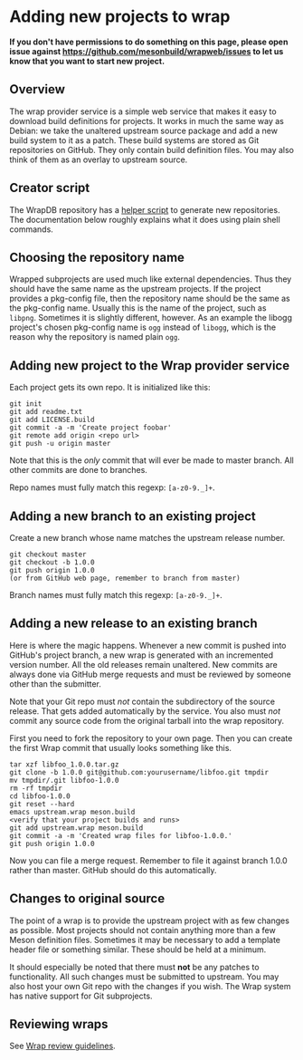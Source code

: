 # Adding new projects to wrap

**If you don't have permissions to do something on this page, please
  open issue against https://github.com/mesonbuild/wrapweb/issues to
  let us know that you want to start new project.**

## Overview

The wrap provider service is a simple web service that makes it easy
to download build definitions for projects. It works in much the same
way as Debian: we take the unaltered upstream source package and add a
new build system to it as a patch. These build systems are stored as
Git repositories on GitHub. They only contain build definition
files. You may also think of them as an overlay to upstream source.

## Creator script

The WrapDB repository has a [helper
script](https://github.com/mesonbuild/wrapweb/blob/master/tools/repoinit.py)
to generate new repositories. The documentation below roughly explains
what it does using plain shell commands.

## Choosing the repository name

Wrapped subprojects are used much like external dependencies. Thus
they should have the same name as the upstream projects. If the
project provides a pkg-config file, then the repository name should be
the same as the pkg-config name. Usually this is the name of the
project, such as `libpng`. Sometimes it is slightly different,
however. As an example the libogg project's chosen pkg-config name is
`ogg` instead of `libogg`, which is the reason why the repository is
named plain `ogg`.

## Adding new project to the Wrap provider service

Each project gets its own repo. It is initialized like this:

    git init
    git add readme.txt
    git add LICENSE.build
    git commit -a -m 'Create project foobar'
    git remote add origin <repo url>
    git push -u origin master

Note that this is the *only* commit that will ever be made to master branch. All other commits are done to branches.

Repo names must fully match this regexp: `[a-z0-9._]+`.

## Adding a new branch to an existing project

Create a new branch whose name matches the upstream release number.

    git checkout master
    git checkout -b 1.0.0
    git push origin 1.0.0
    (or from GitHub web page, remember to branch from master)

Branch names must fully match this regexp: `[a-z0-9._]+`.

## Adding a new release to an existing branch

Here is where the magic happens. Whenever a new commit is pushed into GitHub's project branch, a new wrap is generated with an incremented version number. All the old releases remain unaltered. New commits are always done via GitHub merge requests and must be reviewed by someone other than the submitter.

Note that your Git repo must *not* contain the subdirectory of the source release. That gets added automatically by the service. You also must *not* commit any source code from the original tarball into the wrap repository.

First you need to fork the repository to your own page. Then you can create the first Wrap commit that usually looks something like this.

    tar xzf libfoo_1.0.0.tar.gz
    git clone -b 1.0.0 git@github.com:yourusername/libfoo.git tmpdir
    mv tmpdir/.git libfoo-1.0.0
    rm -rf tmpdir
    cd libfoo-1.0.0
    git reset --hard
    emacs upstream.wrap meson.build
    <verify that your project builds and runs>
    git add upstream.wrap meson.build
    git commit -a -m 'Created wrap files for libfoo-1.0.0.'
    git push origin 1.0.0

Now you can file a merge request. Remember to file it against branch
1.0.0 rather than master. GitHub should do this automatically.

## Changes to original source

The point of a wrap is to provide the upstream project with as few
changes as possible. Most projects should not contain anything more
than a few Meson definition files. Sometimes it may be necessary to
add a template header file or something similar. These should be held
at a minimum.

It should especially be noted that there must **not** be any patches
to functionality. All such changes must be submitted to upstream. You
may also host your own Git repo with the changes if you wish. The Wrap
system has native support for Git subprojects.

## Reviewing wraps

See [Wrap review guidelines](Wrap-review-guidelines.md).
